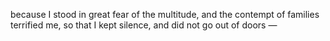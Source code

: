 because I stood in great fear of the multitude, and the contempt of families terrified me, so that I kept silence, and did not go out of doors —
